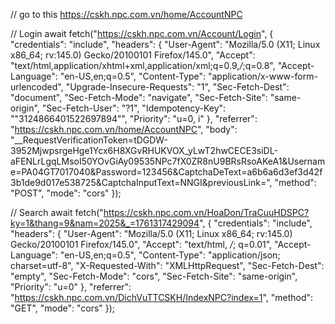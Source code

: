 // go to this
https://cskh.npc.com.vn/home/AccountNPC

// Login
await fetch("https://cskh.npc.com.vn/Account/Login", {
    "credentials": "include",
    "headers": {
        "User-Agent": "Mozilla/5.0 (X11; Linux x86_64; rv:145.0) Gecko/20100101 Firefox/145.0",
        "Accept": "text/html,application/xhtml+xml,application/xml;q=0.9,*/*;q=0.8",
        "Accept-Language": "en-US,en;q=0.5",
        "Content-Type": "application/x-www-form-urlencoded",
        "Upgrade-Insecure-Requests": "1",
        "Sec-Fetch-Dest": "document",
        "Sec-Fetch-Mode": "navigate",
        "Sec-Fetch-Site": "same-origin",
        "Sec-Fetch-User": "?1",
        "Idempotency-Key": "\"3124866401522697894\"",
        "Priority": "u=0, i"
    },
    "referrer": "https://cskh.npc.com.vn/home/AccountNPC",
    "body": "__RequestVerificationToken=tDGDW-3952MjwpsrgeHge1Ycx6H8XGvRHUKVOX_yLwT2hwCECE3siDL-aFENLrLgqLMsoI50YOvGiAy09535NPc7fX0ZR8nU9BRsRsoAKeA1&Username=PA04GT7017040&Password=123456&CaptchaDeText=a6b6a6d3ef3d42f3b1de9d017e538725&CaptchaInputText=NNGI&previousLink=",
    "method": "POST",
    "mode": "cors"
});

// Search
await fetch("https://cskh.npc.com.vn/HoaDon/TraCuuHDSPC?ky=1&thang=9&nam=2025&_=1761317429094", {
    "credentials": "include",
    "headers": {
        "User-Agent": "Mozilla/5.0 (X11; Linux x86_64; rv:145.0) Gecko/20100101 Firefox/145.0",
        "Accept": "text/html, */*; q=0.01",
        "Accept-Language": "en-US,en;q=0.5",
        "Content-Type": "application/json; charset=utf-8",
        "X-Requested-With": "XMLHttpRequest",
        "Sec-Fetch-Dest": "empty",
        "Sec-Fetch-Mode": "cors",
        "Sec-Fetch-Site": "same-origin",
        "Priority": "u=0"
    },
    "referrer": "https://cskh.npc.com.vn/DichVuTTCSKH/IndexNPC?index=1",
    "method": "GET",
    "mode": "cors"
});
